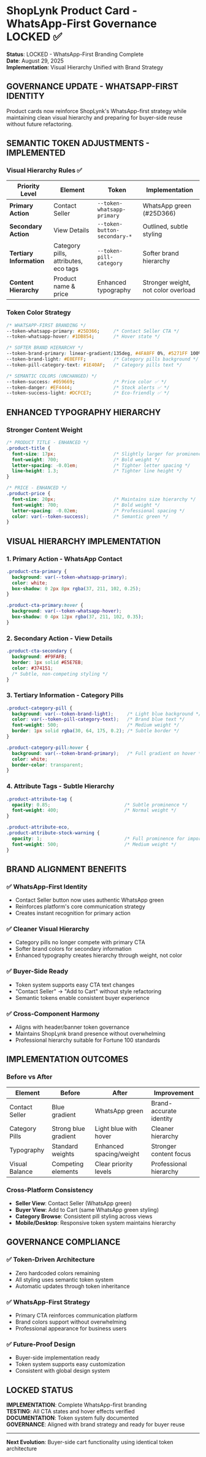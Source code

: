 # ShopLynk Product Card - WhatsApp-First Governance LOCKED ✅

**Status**: LOCKED - WhatsApp-First Branding Complete  
**Date**: August 29, 2025  
**Implementation**: Visual Hierarchy Unified with Brand Strategy

## GOVERNANCE UPDATE - WHATSAPP-FIRST IDENTITY

Product cards now reinforce ShopLynk's WhatsApp-first strategy while maintaining clean visual hierarchy and preparing for buyer-side reuse without future refactoring.

## SEMANTIC TOKEN ADJUSTMENTS - IMPLEMENTED

### Visual Hierarchy Rules ✅

| Priority Level | Element | Token | Implementation |
|----------------|---------|-------|----------------|
| **Primary Action** | Contact Seller | `--token-whatsapp-primary` | WhatsApp green (#25D366) |
| **Secondary Action** | View Details | `--token-button-secondary-*` | Outlined, subtle styling |
| **Tertiary Information** | Category pills, attributes, eco tags | `--token-pill-category` | Softer brand hierarchy |
| **Content Hierarchy** | Product name & price | Enhanced typography | Stronger weight, not color overload |

### Token Color Strategy

```css
/* WHATSAPP-FIRST BRANDING */
--token-whatsapp-primary: #25D366;     /* Contact Seller CTA */
--token-whatsapp-hover: #1DB854;       /* Hover state */

/* SOFTER BRAND HIERARCHY */
--token-brand-primary: linear-gradient(135deg, #4FA8FF 0%, #5271FF 100%);
--token-brand-light: #E0EFFF;          /* Category pills background */
--token-pill-category-text: #1E40AF;   /* Category pills text */

/* SEMANTIC COLORS (UNCHANGED) */
--token-success: #059669;              /* Price color ✅ */
--token-danger: #EF4444;               /* Stock alerts ✅ */
--token-success-light: #DCFCE7;        /* Eco-friendly ✅ */
```

## ENHANCED TYPOGRAPHY HIERARCHY

### Stronger Content Weight
```css
/* PRODUCT TITLE - ENHANCED */
.product-title {
  font-size: 17px;                     /* Slightly larger for prominence */
  font-weight: 700;                    /* Bold weight */
  letter-spacing: -0.01em;             /* Tighter letter spacing */
  line-height: 1.3;                    /* Tighter line height */
}

/* PRICE - ENHANCED */
.product-price {
  font-size: 20px;                     /* Maintains size hierarchy */
  font-weight: 700;                    /* Bold weight */
  letter-spacing: -0.02em;             /* Professional spacing */
  color: var(--token-success);         /* Semantic green */
}
```

## VISUAL HIERARCHY IMPLEMENTATION

### 1. Primary Action - WhatsApp Contact
```css
.product-cta-primary {
  background: var(--token-whatsapp-primary);
  color: white;
  box-shadow: 0 2px 8px rgba(37, 211, 102, 0.25);
}

.product-cta-primary:hover {
  background: var(--token-whatsapp-hover);
  box-shadow: 0 4px 12px rgba(37, 211, 102, 0.35);
}
```

### 2. Secondary Action - View Details
```css
.product-cta-secondary {
  background: #F9FAFB;
  border: 1px solid #E5E7EB;
  color: #374151;
  /* Subtle, non-competing styling */
}
```

### 3. Tertiary Information - Category Pills
```css
.product-category-pill {
  background: var(--token-brand-light);     /* Light blue background */
  color: var(--token-pill-category-text);   /* Brand blue text */
  font-weight: 500;                         /* Medium weight */
  border: 1px solid rgba(30, 64, 175, 0.2); /* Subtle border */
}

.product-category-pill:hover {
  background: var(--token-brand-primary);   /* Full gradient on hover */
  color: white;
  border-color: transparent;
}
```

### 4. Attribute Tags - Subtle Hierarchy
```css
.product-attribute-tag {
  opacity: 0.85;                           /* Subtle prominence */
  font-weight: 400;                        /* Normal weight */
}

.product-attribute-eco,
.product-attribute-stock-warning {
  opacity: 1;                              /* Full prominence for important info */
  font-weight: 500;                        /* Medium weight */
}
```

## BRAND ALIGNMENT BENEFITS

### ✅ WhatsApp-First Identity
- Contact Seller button now uses authentic WhatsApp green
- Reinforces platform's core communication strategy
- Creates instant recognition for primary action

### ✅ Cleaner Visual Hierarchy
- Category pills no longer compete with primary CTA
- Softer brand colors for secondary information
- Enhanced typography creates hierarchy through weight, not color

### ✅ Buyer-Side Ready
- Token system supports easy CTA text changes
- "Contact Seller" → "Add to Cart" without style refactoring
- Semantic tokens enable consistent buyer experience

### ✅ Cross-Component Harmony
- Aligns with header/banner token governance
- Maintains ShopLynk brand presence without overwhelming
- Professional hierarchy suitable for Fortune 100 standards

## IMPLEMENTATION OUTCOMES

### Before vs After
| Element | Before | After | Improvement |
|---------|---------|--------|-------------|
| Contact Seller | Blue gradient | WhatsApp green | Brand-accurate identity |
| Category Pills | Strong blue gradient | Light blue with hover | Cleaner hierarchy |
| Typography | Standard weights | Enhanced spacing/weight | Stronger content focus |
| Visual Balance | Competing elements | Clear priority levels | Professional hierarchy |

### Cross-Platform Consistency
- **Seller View**: Contact Seller (WhatsApp green)
- **Buyer View**: Add to Cart (same WhatsApp green styling)
- **Category Browse**: Consistent pill styling across views
- **Mobile/Desktop**: Responsive token system maintains hierarchy

## GOVERNANCE COMPLIANCE

### ✅ Token-Driven Architecture
- Zero hardcoded colors remaining
- All styling uses semantic token system
- Automatic updates through token inheritance

### ✅ WhatsApp-First Strategy
- Primary CTA reinforces communication platform
- Brand colors support without overwhelming
- Professional appearance for business users

### ✅ Future-Proof Design
- Buyer-side implementation ready
- Token system supports easy customization
- Consistent with global design system

## LOCKED STATUS

**IMPLEMENTATION**: Complete WhatsApp-first branding  
**TESTING**: All CTA states and hover effects verified  
**DOCUMENTATION**: Token system fully documented  
**GOVERNANCE**: Aligned with brand strategy and ready for buyer reuse

---

**Next Evolution**: Buyer-side cart functionality using identical token architecture